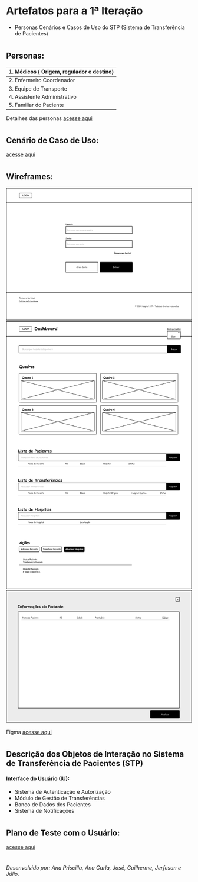 # Artefatos para a 1ª Iteração
  * Personas Cenários e Casos de Uso do STP (Sistema de Transferência de Pacientes)

#
## Personas:

|1. Médicos ( Origem, regulador e destino) |
|:------------- |
|2. Enfermeiro Coordenador |
|3. Equipe de Transporte |
|4. Assistente Administrativo |
|5. Familiar do Paciente |

Detalhes das personas [acesse aqui](https://github.com/Equipe-Dourada/ihc-design-de-experiencia/blob/main/Personas.md)


#
## Cenário de Caso de Uso:
[acesse aqui](https://github.com/Equipe-Dourada/ihc-design-de-experiencia/blob/main/Cenarios-e-Caso-de-Uso.md)

#

## Wireframes:

![](https://github.com/Equipe-Dourada/ihc-design-de-experiencia/blob/main/imgs-wireframes/Tela-de-Login.svg)
![](https://github.com/Equipe-Dourada/ihc-design-de-experiencia/blob/main/imgs-wireframes/Dashboard-Painel.svg)
![](https://github.com/Equipe-Dourada/ihc-design-de-experiencia/blob/main/imgs-wireframes/Tela-Detalhes.svg)

Figma [acesse aqui](https://www.figma.com/design/skO8ZpXGN68utHGWjGe0Yf/STP?node-id=0-1&t=3HOeBOGUT51BXxw1-1)

#
## Descrição dos Objetos de Interação no Sistema de Transferência de Pacientes (STP)
#### Interface do Usuário (IU):
* Sistema de Autenticação e Autorização 
* Módulo de Gestão de Transferências
* Banco de Dados dos Pacientes
* Sistema de Notificações

#

## Plano de Teste com o Usuário:
[acesse aqui](https://github.com/Equipe-Dourada/ihc-design-de-experiencia/blob/main/Plano-de-Teste.md)

#
###### Desenvolvido por: Ana Priscilla, Ana Carla, José, Guilherme, Jerfeson e Júlio.

#
